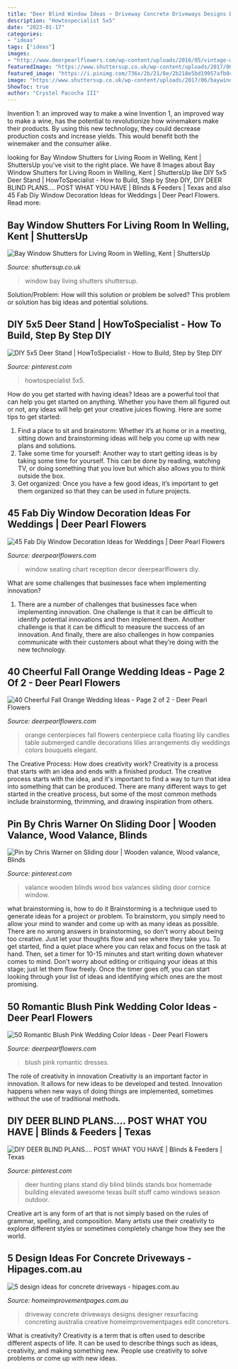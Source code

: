 ```yaml
---
title: "Deer Blind Window Ideas ~ Driveway Concrete Driveways Designs Designer Resurfacing Concreting Australia Creative Homeimprovementpages Edit Concretors"
description: "Howtospecialist 5x5"
date: "2023-01-17"
categories:
- "ideas"
tags: ["ideas"]
images:
- "http://www.deerpearlflowers.com/wp-content/uploads/2016/05/vintage-window-seating-chart-wedding-reception-decor-ideas.jpg"
featuredImage: "https://www.shuttersup.co.uk/wp-content/uploads/2017/06/baywindowshutterswellingkent.jpg"
featured_image: "https://i.pinimg.com/736x/2b/21/8e/2b218e5bd19957afb0cadecf7685e9fa.jpg"
image: "https://www.shuttersup.co.uk/wp-content/uploads/2017/06/baywindowshutterswellingkent.jpg"
ShowToc: true
author: "Crystel Pacocha III"
---
```



Invention 1: an improved way to make a wine
Invention 1, an improved way to make a wine, has the potential to revolutionize how winemakers make their products. By using this new technology, they could decrease production costs and increase yields. This would benefit both the winemaker and the consumer alike.

	

		
looking for Bay Window Shutters for Living Room in Welling, Kent | ShuttersUp you've visit to the right place. We have 8 Images about Bay Window Shutters for Living Room in Welling, Kent | ShuttersUp like DIY 5x5 Deer Stand | HowToSpecialist - How to Build, Step by Step DIY, DIY DEER BLIND PLANS.... POST WHAT YOU HAVE | Blinds &amp; Feeders | Texas and also 45 Fab Diy Window Decoration Ideas for Weddings | Deer Pearl Flowers. Read more:
		
    
## Bay Window Shutters For Living Room In Welling, Kent | ShuttersUp

<img loading=lazy src="https://www.shuttersup.co.uk/wp-content/uploads/2017/06/baywindowshutterswellingkent.jpg" onerror="this.onerror=null;this.src='https://tse2.mm.bing.net/th?id=OIP.zyiTEZKFXm4sM8SPXzvewAHaJ4&amp;pid=15.1';" alt="Bay Window Shutters for Living Room in Welling, Kent | ShuttersUp">

_Source: shuttersup.co.uk_

>window bay living shutters shuttersup. 

	

Solution/Problem: How will this solution or problem be solved?
This problem or solution has big ideas and potential solutions.

    
## DIY 5x5 Deer Stand | HowToSpecialist - How To Build, Step By Step DIY

<img loading=lazy src="https://i.pinimg.com/736x/23/70/fb/2370fb980d5b4b63a2cf984f2b44b52d.jpg" onerror="this.onerror=null;this.src='https://tse1.mm.bing.net/th?id=OIP.pRhnhcV3C7Rt6x3P31TSmAHaNK&amp;pid=15.1';" alt="DIY 5x5 Deer Stand | HowToSpecialist - How to Build, Step by Step DIY">

_Source: pinterest.com_

>howtospecialist 5x5. 

	

How do you get started with having ideas?
Ideas are a powerful tool that can help you get started on anything. Whether you have them all figured out or not, any ideas will help get your creative juices flowing. Here are some tips to get started: 
1. Find a place to sit and brainstorm: Whether it’s at home or in a meeting, sitting down and brainstorming ideas will help you come up with new plans and solutions. 
2. Take some time for yourself: Another way to start getting ideas is by taking some time for yourself. This can be done by reading, watching TV, or doing something that you love but which also allows you to think outside the box. 
3. Get organized: Once you have a few good ideas, it’s important to get them organized so that they can be used in future projects.

    
## 45 Fab Diy Window Decoration Ideas For Weddings | Deer Pearl Flowers

<img loading=lazy src="http://www.deerpearlflowers.com/wp-content/uploads/2016/05/vintage-window-seating-chart-wedding-reception-decor-ideas.jpg" onerror="this.onerror=null;this.src='https://tse1.mm.bing.net/th?id=OIP.3qpS8ASqWbJ9kzgEPC-JKwHaJ3&amp;pid=15.1';" alt="45 Fab Diy Window Decoration Ideas for Weddings | Deer Pearl Flowers">

_Source: deerpearlflowers.com_

>window seating chart reception decor deerpearlflowers diy. 

	

What are some challenges that businesses face when implementing innovation?
1. There are a number of challenges that businesses face when implementing innovation. One challenge is that it can be difficult to identify potential innovations and then implement them. Another challenge is that it can be difficult to measure the success of an innovation. And finally, there are also challenges in how companies communicate with their customers about what they’re doing with the new technology.

    
## 40 Cheerful Fall Orange Wedding Ideas - Page 2 Of 2 - Deer Pearl Flowers

<img loading=lazy src="https://www.deerpearlflowers.com/wp-content/uploads/2016/08/orange-calla-lily-centerpieces.jpg" onerror="this.onerror=null;this.src='https://tse2.mm.bing.net/th?id=OIP.CIuXd07tdSM-lcmrDOkvHAHaLH&amp;pid=15.1';" alt="40 Cheerful Fall Orange Wedding Ideas - Page 2 of 2 - Deer Pearl Flowers">

_Source: deerpearlflowers.com_

>orange centerpieces fall flowers centerpiece calla floating lily candles table submerged candle decorations lilies arrangements diy weddings colors bouquets elegant. 

	

The Creative Process: How does creativity work?
Creativity is a process that starts with an idea and ends with a finished product. The creative process starts with the idea, and it's important to find a way to turn that idea into something that can be produced. There are many different ways to get started in the creative process, but some of the most common methods include brainstorming, thrimming, and drawing inspiration from others.

    
## Pin By Chris Warner On Sliding Door | Wooden Valance, Wood Valance, Blinds

<img loading=lazy src="https://i.pinimg.com/736x/2b/21/8e/2b218e5bd19957afb0cadecf7685e9fa.jpg" onerror="this.onerror=null;this.src='https://tse2.mm.bing.net/th?id=OIP.UfmXRbc6HmKHmAUggh9crQHaEx&amp;pid=15.1';" alt="Pin by Chris Warner on Sliding door | Wooden valance, Wood valance, Blinds">

_Source: pinterest.com_

>valance wooden blinds wood box valances sliding door cornice window. 

	

what brainstorming is, how to do it
Brainstorming is a technique used to generate ideas for a project or problem. To brainstorm, you simply need to allow your mind to wander and come up with as many ideas as possible. There are no wrong answers in brainstorming, so don't worry about being too creative. Just let your thoughts flow and see where they take you.
To get started, find a quiet place where you can relax and focus on the task at hand. Then, set a timer for 10-15 minutes and start writing down whatever comes to mind. Don't worry about editing or critiquing your ideas at this stage; just let them flow freely. Once the timer goes off, you can start looking through your list of ideas and identifying which ones are the most promising.

    
## 50 Romantic Blush Pink Wedding Color Ideas - Deer Pearl Flowers

<img loading=lazy src="https://www.deerpearlflowers.com/wp-content/uploads/2015/06/Ruffled-Blush-Mermaid-Wedding-Dress.jpg" onerror="this.onerror=null;this.src='https://tse4.mm.bing.net/th?id=OIP.kvMQu6Uc4YR9YtERbQOBlQHaLH&amp;pid=15.1';" alt="50 Romantic Blush Pink Wedding Color Ideas - Deer Pearl Flowers">

_Source: deerpearlflowers.com_

>blush pink romantic dresses. 

	

The role of creativity in innovation
Creativity is an important factor in innovation. It allows for new ideas to be developed and tested. Innovation happens when new ways of doing things are implemented, sometimes without the use of traditional methods.

    
## DIY DEER BLIND PLANS.... POST WHAT YOU HAVE | Blinds &amp; Feeders | Texas

<img loading=lazy src="https://i.pinimg.com/736x/57/ad/42/57ad42cf4a788fb97998baf50b9f21cd.jpg" onerror="this.onerror=null;this.src='https://tse3.mm.bing.net/th?id=OIP.LnlUAZXcjLPQS5W6Sxmq8AHaLk&amp;pid=15.1';" alt="DIY DEER BLIND PLANS.... POST WHAT YOU HAVE | Blinds &amp; Feeders | Texas">

_Source: pinterest.com_

>deer hunting plans stand diy blind blinds stands box homemade building elevated awesome texas built stuff camo windows season outdoor. 

	

Creative art is any form of art that is not simply based on the rules of grammar, spelling, and composition. Many artists use their creativity to explore different styles or sometimes completely change how they see the world.

    
## 5 Design Ideas For Concrete Driveways - Hipages.com.au

<img loading=lazy src="https://mediacache.homeimprovementpages.com.au/creative/articles/hip/7223/article_original_image.jpg?v=1" onerror="this.onerror=null;this.src='https://tse2.mm.bing.net/th?id=OIP.Gnc_15YthkPU4dAxD3JLkAHaFi&amp;pid=15.1';" alt="5 design ideas for concrete driveways - hipages.com.au">

_Source: homeimprovementpages.com.au_

>driveway concrete driveways designs designer resurfacing concreting australia creative homeimprovementpages edit concretors. 

	

What is creativity?
Creativity is a term that is often used to describe different aspects of life. It can be used to describe things such as ideas, creativity, and making something new. People use creativity to solve problems or come up with new ideas.

